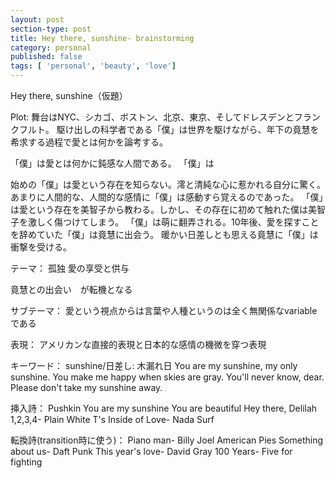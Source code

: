 ```yaml
---
layout: post
section-type: post
title: Hey there, sunshine- brainstorming
category: personal
published: false
tags: [ 'personal', 'beauty', 'love']
---
```

Hey there, sunshine（仮題）

Plot:
舞台はNYC、シカゴ、ボストン、北京、東京、そしてドレスデンとフランクフルト。
駆け出しの科学者である「僕」は世界を駆けながら、年下の竟慧を希求する過程で愛とは何かを論考する。

「僕」は愛とは何かに鈍感な人間である。
「僕」は

始めの「僕」は愛という存在を知らない。澪と清純な心に惹かれる自分に驚く。あまりに人間的な、人間的な感情に「僕」は感動すら覚えるのであった。
「僕」は愛という存在を美智子から教わる。しかし、その存在に初めて触れた僕は美智子を激しく傷つけてしまう。
「僕」は萌に翻弄される。10年後、愛を探すことを辞めていた「僕」は竟慧に出会う。
暖かい日差しとも思える竟慧に「僕」は衝撃を受ける。


テーマ：
孤独
愛の享受と供与

竟慧との出会い　が転機となる

サブテーマ：
愛という視点からは言葉や人種というのは全く無関係なvariableである

表現：
アメリカンな直接的表現と日本的な感情の機微を穿つ表現

キーワード：
sunshine/日差し: 木漏れ日
You are my sunshine, my only sunshine. You make me happy when skies are gray.
You'll never know, dear. Please don't take my sunshine away.



挿入詩：
Pushkin
You are my sunshine
You are beautiful
Hey there, Delilah
1,2,3,4- Plain White T's
Inside of Love- Nada Surf

転換詩(transition時に使う)：
Piano man- Billy Joel
American Pies
Something about us- Daft Punk
This year's love- David Gray
100 Years- Five for fighting



